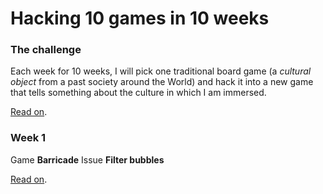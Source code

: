 # Hacking 10 games in 10 weeks

### The challenge

Each week for 10 weeks, I will pick one traditional board game (a *cultural object* from a past society around the World) and hack it into a new game that tells something about the culture in which I am immersed.

[Read on](https://medium.com/10-game-hacks-in-10-weeks/10-game-hacks-in-10-weeks-68d0255e3a52).

### Week 1

Game **Barricade** 
Issue **Filter bubbles**

[Read on](https://medium.com/10-game-hacks-in-10-weeks/week-1-barricade-filter-bubbles-c7d43977b9e5).